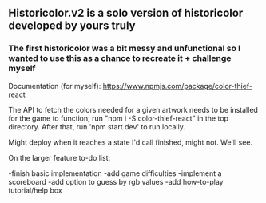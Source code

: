## Historicolor.v2 is a solo version of historicolor developed by yours truly
### The first historicolor was a bit messy and unfunctional so I wanted to use this as a chance to recreate it + challenge myself

Documentation (for myself): https://www.npmjs.com/package/color-thief-react

The API to fetch the colors needed for a given artwork needs to be installed for the game to function; run "npm i -S color-thief-react" in the top directory.
After that, run 'npm start dev' to run locally.

Might deploy when it reaches a state I'd call finished, might not. We'll see.

On the larger feature to-do list:

-finish basic implementation
-add game difficulties
-implement a scoreboard
-add option to guess by rgb values
-add how-to-play tutorial/help box